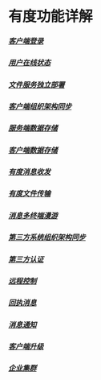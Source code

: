 # 有度功能详解

##### [客户端登录](./functions/login)

##### [用户在线状态](./functions/status)

##### [文件服务独立部署](./functions/filesvrdeploy)

##### [客户端组织架构同步](./functions/客户端组织架构同步)

##### [服务端数据存储](./functions/服务端数据存储)

##### [客户端数据存储](./functions/客户端数据存储)

##### [有度消息收发](./functions/消息收发)

##### [有度文件传输](./functions/文件传输)

##### [消息多终端漫游](./functions/消息多终端漫游)

##### [第三方系统组织架构同步](./functions/第三方系统组织架构同步)

##### [第三方认证](./functions/第三方认证)

##### [远程控制](./functions/远程控制)

##### [回执消息](./functions/回执消息)

##### [消息通知](./function/消息通知)

##### [客户端升级](./functions/客户端升级)

##### [企业集群](./functions/企业集群)